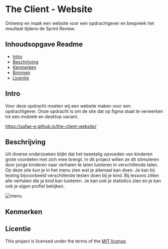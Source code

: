 # The Client - Website

Ontwerp en maak een website voor een opdrachtgever en bespreek het resultaat tijdens de Sprint Review.



## Inhoudsopgave Readme

  * [Intro](#Intro)
  * [Beschrijving](#beschrijving)
  * [Kenmerken](#kenmerken)
  * [Bronnen](#bronnen)
  * [Licentie](#licentie)

## Intro
Voor deze opdracht moeten wij een website maken voor een opdrachtgever. Onze opdracht is om de site dat op figma staat te verwerken tot een mobiele en desktop variant. 

https://safae-e.github.io/the-client-website/

## Beschrijving
Uit diverse onderzoeken blijkt dat het tweetalig opvoeden van kinderen grote voordelen met zich mee brengt. In dit project willen ze dit stimuleren door jonge kinderen naar verhalen te laten luisteren in verschillende talen. Op deze site kun je in het menu zien wat je allemaal kan doen. Je kan bij testing bijvoorbeeld verschillende testen doen bij je kind. Bij lessons zitten alle verhalen die ja kind kan luisteren. Je kan ook je statistics zien en je kan ook je eigen profiel bekijken.

![menu](https://github.com/user-attachments/assets/4e2d835d-8703-42bb-a3ed-6f6ae104c9d4)


## Kenmerken




## Licentie

This project is licensed under the terms of the [MIT license](./LICENSE).
